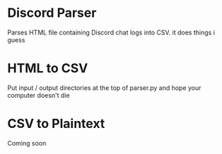 # Discord Parser
Parses HTML file containing Discord chat logs into CSV.
it does things i guess

# HTML to CSV
Put input / output directories at the top of parser.py and hope your computer doesn't die

# CSV to Plaintext
Coming soon
